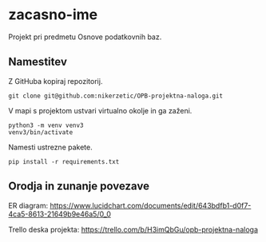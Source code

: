 # zacasno-ime
Projekt pri predmetu Osnove podatkovnih baz.

## Namestitev
Z GitHuba kopiraj repozitorij.
```
git clone git@github.com:nikerzetic/OPB-projektna-naloga.git
```
V mapi s projektom ustvari virtualno okolje in ga zaženi.
```
python3 -m venv venv3
venv3/bin/activate
```
Namesti ustrezne pakete.
```
pip install -r requirements.txt
```

## Orodja in zunanje povezave
ER diagram: https://www.lucidchart.com/documents/edit/643bdfb1-d0f7-4ca5-8613-21649b9e46a5/0_0

Trello deska projekta: https://trello.com/b/H3imQbGu/opb-projektna-naloga
